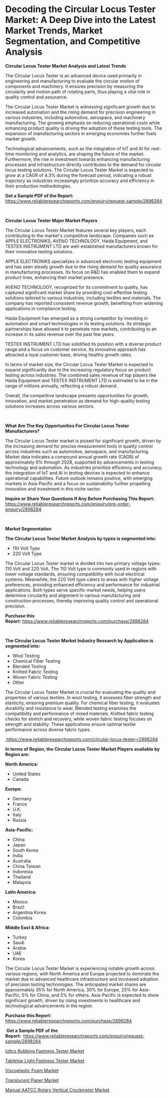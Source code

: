 <p><h1>Decoding the Circular Locus Tester Market: A Deep Dive into the Latest Market Trends, Market Segmentation, and Competitive Analysis</h1></p><p><strong>Circular Locus Tester Market Analysis and Latest Trends</strong></p>
<p><p>The Circular Locus Tester is an advanced device used primarily in engineering and manufacturing to evaluate the circular motion of components and machinery. It ensures precision by measuring the circularity and motion path of rotating parts, thus playing a vital role in quality control and assurance. </p><p>The Circular Locus Tester Market is witnessing significant growth due to increased automation and the rising demand for precision engineering in various industries, including automotive, aerospace, and machinery manufacturing. The growing emphasis on reducing operational costs while enhancing product quality is driving the adoption of these testing tools. The expansion of manufacturing sectors in emerging economies further fuels market growth. </p><p>Technological advancements, such as the integration of IoT and AI for real-time monitoring and analytics, are shaping the future of the market. Furthermore, the rise in investment towards enhancing manufacturing processes and infrastructure directly contributes to the demand for circular locus testing solutions. The Circular Locus Tester Market is expected to grow at a CAGR of 4.3% during the forecast period, indicating a robust trajectory as industries increasingly prioritize accuracy and efficiency in their production methodologies.</p></p>
<p><strong>Get a Sample PDF of the Report:&nbsp;</strong> <a href="https://www.reliableresearchreports.com/enquiry/request-sample/2898284?utm_campaign=118&utm_medium=2&utm_source=Github&utm_content=ia&utm_term=15032025&utm_id=circular-locus-tester">https://www.reliableresearchreports.com/enquiry/request-sample/2898284</a></p>
<p>&nbsp;</p>
<p><strong>Circular Locus Tester Major Market Players</strong></p>
<p><p>The Circular Locus Tester Market features several key players, each contributing to the market's competitive landscape. Companies such as APPLE ELECTRONIKS, AVENO TECHNOLOGY, Haida Equipment, and TESTEX INSTRUMENT LTD are well-established manufacturers known for their innovative testing solutions.</p><p>APPLE ELECTRONIKS specializes in advanced electronic testing equipment and has seen steady growth due to the rising demand for quality assurance in manufacturing processes. Its focus on R&D has enabled them to expand product lines, enhancing their market presence.</p><p>AVENO TECHNOLOGY, recognized for its commitment to quality, has captured significant market share by providing cost-effective testing solutions tailored to various industries, including textiles and materials. The company has reported consistent revenue growth, benefiting from widening applications in compliance testing.</p><p>Haida Equipment has emerged as a strong competitor by investing in automation and smart technologies in its testing solutions. Its strategic partnerships have allowed it to penetrate new markets, contributing to an increase in its sales revenue over the past few years.</p><p>TESTEX INSTRUMENT LTD has solidified its position with a diverse product range and a focus on customer service. Its innovative approach has attracted a loyal customer base, driving healthy growth rates.</p><p>In terms of market size, the Circular Locus Tester Market is expected to expand significantly due to the increasing regulatory focus on product testing across industries. The combined sales revenue of top players like Haida Equipment and TESTEX INSTRUMENT LTD is estimated to be in the range of millions annually, reflecting a robust demand. </p><p>Overall, the competitive landscape presents opportunities for growth, innovation, and market penetration as demand for high-quality testing solutions increases across various sectors.</p></p>
<p>&nbsp;</p>
<p><strong>What Are The Key Opportunities For Circular Locus Tester Manufacturers?</strong></p>
<p><p>The Circular Locus Tester market is poised for significant growth, driven by the increasing demand for precise measurement tools in quality control across industries such as automotive, aerospace, and manufacturing. Market data indicates a compound annual growth rate (CAGR) of approximately 6% through 2028, supported by advancements in testing technology and automation. As industries prioritize efficiency and accuracy, the integration of IoT and AI in testing devices is expected to enhance operational capabilities. Future outlook remains positive, with emerging markets in Asia-Pacific and a focus on sustainability further propelling innovation and investment in this niche sector.</p></p>
<p><strong>Inquire or Share Your Questions If Any Before Purchasing This Report:</strong> <a href="https://www.reliableresearchreports.com/enquiry/pre-order-enquiry/2898284?utm_campaign=118&utm_medium=2&utm_source=Github&utm_content=ia&utm_term=15032025&utm_id=circular-locus-tester">https://www.reliableresearchreports.com/enquiry/pre-order-enquiry/2898284</a></p>
<p>&nbsp;</p>
<p><strong>Market Segmentation</strong></p>
<p><strong>The Circular Locus Tester Market Analysis by types is segmented into:</strong></p>
<p><ul><li>110 Volt Type</li><li>220 Volt Type</li></ul></p>
<p><p>The Circular Locus Tester market is divided into two primary voltage types: 110 Volt and 220 Volt. The 110 Volt type is commonly used in regions with lower voltage standards, ensuring compatibility with local electrical systems. Meanwhile, the 220 Volt type caters to areas with higher voltage preferences, providing enhanced efficiency and performance for industrial applications. Both types serve specific market needs, helping users determine circularity and alignment in various manufacturing and construction processes, thereby improving quality control and operational precision.</p></p>
<p><strong>Purchase this Report:&nbsp;</strong><a href="https://www.reliableresearchreports.com/purchase/2898284?utm_campaign=118&utm_medium=2&utm_source=Github&utm_content=ia&utm_term=15032025&utm_id=circular-locus-tester">https://www.reliableresearchreports.com/purchase/2898284</a></p>
<p>&nbsp;</p>
<p><strong>The Circular Locus Tester Market Industry Research by Application is segmented into:</strong></p>
<p><ul><li>Wool Testing</li><li>Chemical Fiber Testing</li><li>Blended Testing</li><li>Knitted Fabric Testing</li><li>Woven Fabric Testing</li><li>Other</li></ul></p>
<p><p>The Circular Locus Tester Market is crucial for evaluating the quality and properties of various textiles. In wool testing, it assesses fiber strength and elasticity, ensuring premium quality. For chemical fiber testing, it evaluates durability and resistance to wear. Blended testing examines the compatibility and performance of mixed materials. Knitted fabric testing checks for stretch and recovery, while woven fabric testing focuses on strength and stability. These applications ensure optimal textile performance across diverse fabric types.</p></p>
<p><a href="https://www.reliableresearchreports.com/circular-locus-tester-r2898284?utm_campaign=118&utm_medium=2&utm_source=Github&utm_content=ia&utm_term=15032025&utm_id=circular-locus-tester">&nbsp;https://www.reliableresearchreports.com/circular-locus-tester-r2898284</a></p>
<p><strong>In terms of Region, the Circular Locus Tester Market Players available by Region are:</strong></p>
<p>
    <p> <strong> North America: </strong>
        <ul>
            <li>United States</li>
            <li>Canada</li>
        </ul>
        </p> 
    <p> <strong> Europe: </strong>
        <ul>
            <li>Germany</li>
            <li>France</li>
            <li>U.K.</li>
            <li>Italy</li>
            <li>Russia</li>
        </ul>
        </p> 
    <p> <strong> Asia-Pacific: </strong>
        <ul>
            <li>China</li>
            <li>Japan</li>
            <li>South Korea</li>
            <li>India</li>
            <li>Australia</li>
            <li>China Taiwan</li>
            <li>Indonesia</li>
            <li>Thailand</li>
            <li>Malaysia</li>
        </ul>
        </p> 
    <p> <strong> Latin America: </strong>
        <ul>
            <li>Mexico</li>
            <li>Brazil</li>
            <li>Argentina Korea</li>
            <li>Colombia</li>
        </ul>
        </p> 
    <p> <strong> Middle East & Africa: </strong>
        <ul>
            <li>Turkey</li>
            <li>Saudi</li>
            <li>Arabia</li>
            <li>UAE</li>
            <li>Korea</li>
        </ul>
    </p>
    </p>
<p><p>The Circular Locus Tester Market is experiencing notable growth across various regions, with North America and Europe projected to dominate the market due to advanced healthcare infrastructure and increased adoption of precision testing technologies. The anticipated market shares are approximately 35% for North America, 30% for Europe, 25% for Asia-Pacific, 5% for China, and 5% for others. Asia-Pacific is expected to show significant growth, driven by rising investments in healthcare and technological advancements in the region.</p></p>
<p><strong>Purchase this Report: </strong><a href="https://www.reliableresearchreports.com/purchase/2898284?utm_campaign=118&utm_medium=2&utm_source=Github&utm_content=ia&utm_term=15032025&utm_id=circular-locus-tester">https://www.reliableresearchreports.com/purchase/2898284</a></p>
<p>&nbsp;<strong>Get a Sample PDF of the Report:&nbsp;&nbsp;</strong><a href="https://www.reliableresearchreports.com/enquiry/request-sample/2898284?utm_campaign=118&utm_medium=2&utm_source=Github&utm_content=ia&utm_term=15032025&utm_id=circular-locus-tester">https://www.reliableresearchreports.com/enquiry/request-sample/2898284</a></p>
<p><strong></strong></p>
<p><p><a href="https://github.com/elroddrewspm/Market-Research-Report-List-1/blob/main/iultcs-rubbing-fastness-tester-market.md?utm_campaign=118&utm_medium=2&utm_source=Github&utm_content=ia&utm_term=15032025&utm_id=circular-locus-tester">Iultcs Rubbing Fastness Tester Market</a></p><p><a href="https://github.com/baheraennika/Market-Research-Report-List-1/blob/main/tabletop-light-fastness-tester-market.md?utm_campaign=118&utm_medium=2&utm_source=Github&utm_content=ia&utm_term=15032025&utm_id=circular-locus-tester">Tabletop Light Fastness Tester Market</a></p><p><a href="https://github.com/mokeleveisel/Market-Research-Report-List-1/blob/main/viscoelastic-foam-market.md?utm_campaign=118&utm_medium=2&utm_source=Github&utm_content=ia&utm_term=15032025&utm_id=circular-locus-tester">Viscoelastic Foam Market</a></p><p><a href="https://github.com/adelanwkadua/Market-Research-Report-List-1/blob/main/translucent-paper-market.md?utm_campaign=118&utm_medium=2&utm_source=Github&utm_content=ia&utm_term=15032025&utm_id=circular-locus-tester">Translucent Paper Market</a></p><p><a href="https://github.com/helmeludu/Market-Research-Report-List-1/blob/main/manual-aatcc-rotary-vertical-crockmeter-market.md?utm_campaign=118&utm_medium=2&utm_source=Github&utm_content=ia&utm_term=15032025&utm_id=circular-locus-tester">Manual AATCC Rotary Vertical Crockmeter Market</a></p></p>